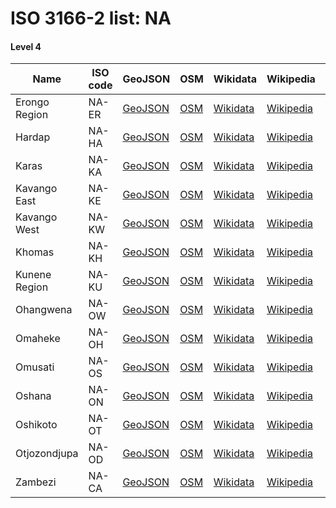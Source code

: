 # ISO 3166-2 list: NA


#### Level 4
Name | ISO code | GeoJSON | OSM | Wikidata | Wikipedia | population 
--- | --- | --- | --- | --- | --- | --- 
Erongo Region | NA-ER | [GeoJSON](../../export/geojson/q7/iso2/NA/NA-ER.geojson) | [OSM](https://www.openstreetmap.org/relation/2279555) | [Wikidata](https://www.wikidata.org/wiki/Q648753) | [Wikipedia](http://en.wikipedia.org/wiki/en%3AErongo%20Region) | 150400
Hardap | NA-HA | [GeoJSON](../../export/geojson/q7/iso2/NA/NA-HA.geojson) | [OSM](https://www.openstreetmap.org/relation/2279556) | [Wikidata](https://www.wikidata.org/wiki/Q752676) | [Wikipedia](http://en.wikipedia.org/wiki/en%3AHardap%20Region) | 79000
Karas | NA-KA | [GeoJSON](../../export/geojson/q7/iso2/NA/NA-KA.geojson) | [OSM](https://www.openstreetmap.org/relation/2279557) | [Wikidata](https://www.wikidata.org/wiki/Q573467) | [Wikipedia](http://en.wikipedia.org/wiki/en%3A%C7%81Karas%20Region) | 77421
Kavango East | NA-KE | [GeoJSON](../../export/geojson/q7/iso2/NA/NA-KE.geojson) | [OSM](https://www.openstreetmap.org/relation/3995170) | [Wikidata](https://www.wikidata.org/wiki/Q14824032) | [Wikipedia](http://en.wikipedia.org/wiki/en%3AKavango%20East) | 
Kavango West | NA-KW | [GeoJSON](../../export/geojson/q7/iso2/NA/NA-KW.geojson) | [OSM](https://www.openstreetmap.org/relation/3995171) | [Wikidata](https://www.wikidata.org/wiki/Q14824027) | [Wikipedia](http://en.wikipedia.org/wiki/en%3AKavango%20West) | 
Khomas | NA-KH | [GeoJSON](../../export/geojson/q7/iso2/NA/NA-KH.geojson) | [OSM](https://www.openstreetmap.org/relation/2279585) | [Wikidata](https://www.wikidata.org/wiki/Q834508) | [Wikipedia](http://en.wikipedia.org/wiki/en%3AKhomas%20Region) | 
Kunene Region | NA-KU | [GeoJSON](../../export/geojson/q7/iso2/NA/NA-KU.geojson) | [OSM](https://www.openstreetmap.org/relation/2279589) | [Wikidata](https://www.wikidata.org/wiki/Q834513) | [Wikipedia](http://en.wikipedia.org/wiki/en%3AKunene%20Region) | 
Ohangwena | NA-OW | [GeoJSON](../../export/geojson/q7/iso2/NA/NA-OW.geojson) | [OSM](https://www.openstreetmap.org/relation/2279597) | [Wikidata](https://www.wikidata.org/wiki/Q845702) | [Wikipedia](http://en.wikipedia.org/wiki/en%3AOhangwena%20Region) | 
Omaheke | NA-OH | [GeoJSON](../../export/geojson/q7/iso2/NA/NA-OH.geojson) | [OSM](https://www.openstreetmap.org/relation/2279601) | [Wikidata](https://www.wikidata.org/wiki/Q838775) | [Wikipedia](http://en.wikipedia.org/wiki/en%3AOmaheke%20Region) | 
Omusati | NA-OS | [GeoJSON](../../export/geojson/q7/iso2/NA/NA-OS.geojson) | [OSM](https://www.openstreetmap.org/relation/2279621) | [Wikidata](https://www.wikidata.org/wiki/Q764385) | [Wikipedia](http://en.wikipedia.org/wiki/en%3AOmusati%20Region) | 243166
Oshana | NA-ON | [GeoJSON](../../export/geojson/q7/iso2/NA/NA-ON.geojson) | [OSM](https://www.openstreetmap.org/relation/2279623) | [Wikidata](https://www.wikidata.org/wiki/Q534528) | [Wikipedia](http://en.wikipedia.org/wiki/en%3AOshana%20Region) | 
Oshikoto | NA-OT | [GeoJSON](../../export/geojson/q7/iso2/NA/NA-OT.geojson) | [OSM](https://www.openstreetmap.org/relation/2279627) | [Wikidata](https://www.wikidata.org/wiki/Q876512) | [Wikipedia](http://en.wikipedia.org/wiki/en%3AOshikoto%20Region) | 
Otjozondjupa | NA-OD | [GeoJSON](../../export/geojson/q7/iso2/NA/NA-OD.geojson) | [OSM](https://www.openstreetmap.org/relation/2279628) | [Wikidata](https://www.wikidata.org/wiki/Q876506) | [Wikipedia](http://en.wikipedia.org/wiki/en%3AOtjozondjupa%20Region) | 
Zambezi | NA-CA | [GeoJSON](../../export/geojson/q7/iso2/NA/NA-CA.geojson) | [OSM](https://www.openstreetmap.org/relation/2279554) | [Wikidata](https://www.wikidata.org/wiki/Q473190) | [Wikipedia](http://en.wikipedia.org/wiki/en%3AZambezi%20Region) | 90100
